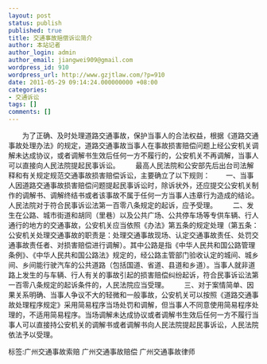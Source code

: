 ```yaml
---
layout: post
status: publish
published: true
title: 交通事故赔偿诉讼简介
author: 本站记者
author_login: admin
author_email: jiangwei909@gmail.com
wordpress_id: 910
wordpress_url: http://www.gzjtlaw.com/?p=910
date: 2011-05-29 09:14:24.000000000 +08:00
categories:
- 交通诉讼
tags: []
comments: []
---
```

　　为了正确、及时处理道路交通事故，保护当事人的合法权益，根据《道路交通事故处理办法》的规定，道路交通事故当事人在事故损害赔偿问题上经公安机关调解未达成协议，或者调解书生效后任何一方不履行的，公安机关不再调解，当事人可以直接向人民法院提起民事诉讼。　　最高人民法院和公安部先后出台司法解释和有关规定规范交通事故损害赔偿诉讼，主要确立了以下规则：　　一、当事人因道路交通事故损害赔偿问题提起民事诉讼时，除诉状外，还应提交公安机关制作的调解书、调解终结书或者该事故不属于任何一方当事人违章行为造成的结论。人民法院对于符合民事诉讼法第一百零八条规定的起诉，应予受理。　　二、发生在公路、城市街道和胡同（里巷）以及公共广场、公共停车场等专供车辆、行人通行的地方的交通事故，公安机关应当依照《办法》第五条的规定处理（第五条：公安机关处理交通事故的职责是：处理交通事故现场、认定交通事故责任、处罚交通事故责任者、对损害赔偿进行调解）。其中公路是指《中华人民共和国公路管理条例》、《中华人民共和国公路法》规定的，经公路主管部门验收认定的城间、城乡间、乡间能行驶汽车的公共道路（包括国道、省道、县道和乡道）。当事人就非道路上发生的与车辆、行人有关的事故引起的损害赔偿纠纷起诉，符合民事诉讼法第一百零八条规定的起诉条件的，人民法院应当受理。　　三、对于案情简单、因果关系明确、当事人争议不大的轻微和一般事故，公安机关可以按照《道路交通事故处理程序规定》采用简易程序当场处罚和调解，但当事人不同意使用简易程序处理的，不适用简易程序。当场调解未达成协议或者调解书生效后任何一方不履行当事人可以直接持公安机关的调解书或者调解书向人民法院提起民事诉讼，人民法院依法予以受理。　　标签:广州交通事故索赔 广州交通事故赔偿 广州交通事故律师
